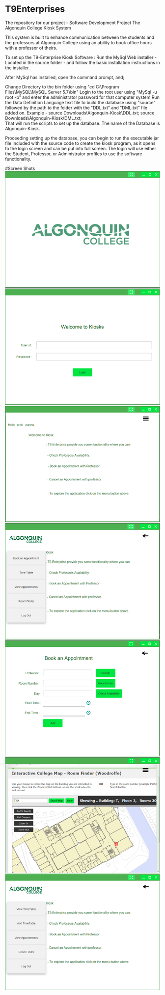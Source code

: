# T9Enterprises
The repository for our project - Software Development Project
The Algonquin College Kiosk System

This system is built to enhance communication between the students and the professors at Algonquin College
using an ability to book office hours with a professor of theirs. 

To set up the T9-Enterprise Kiosk Software :
Run the MySql Web installer - Located in the source folder - and follow the basic installation instructions in the installer.

After MySql has installed, open the command prompt, and;

Change Directory to the bin folder using "cd C:\Program Files\MySQL\MySQL Server 5.7\bin"
Login to the root user using "MySql -u root -p" and enter the administrator password for that computer system
Run the Data Definition Language text file to build the database using "source" followed by the path to the folder with the
   "DDL.txt" and "DML.txt" file added on. 
   Example - source Downloads\Algonquin-Kiosk\DDL.txt; source Downloads\Algonquin-Kiosk\DML.txt;  
That will run the scripts to set up the database. The name of the Database is Algonquin-Kiosk.

Proceeding setting up the database, you can begin to run the executable jar file included with the source code to create the kiosk program,
as it opens to the login screen and can be put into full screen. The login will use either the Student, Professor, or Administrator 
profiles to use the software functionality.

#Screen Shots 
![Alt text]( https://github.com/rich0410/T9Enterprises/blob/lastt/ScreenShots/Capture%201.PNG?raw=true "SreenShot 1")
![Alt text](https://github.com/rich0410/T9Enterprises/blob/lastt/ScreenShots/Capture2.PNG?raw=true "SreenShot 2")
![Alt text](https://github.com/rich0410/T9Enterprises/blob/lastt/ScreenShots/Capture%203.PNG?raw=true "SreenShot 3")
![Alt text](https://github.com/rich0410/T9Enterprises/blob/lastt/ScreenShots/Capture%204.PNG?raw=true "SreenShot 4")
![Alt text](https://github.com/rich0410/T9Enterprises/blob/lastt/ScreenShots/Capture%205.PNG?raw=true "SreenShot 5")
![Alt text](https://github.com/rich0410/T9Enterprises/blob/lastt/ScreenShots/Capture6.PNG?raw=true "SreenShot 6")
![Alt text](https://github.com/rich0410/T9Enterprises/blob/lastt/ScreenShots/Capture7.PNG?raw=true "SreenShot 7")
